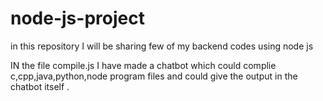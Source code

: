 # node-js-project
in this repository I will be sharing few of my backend codes using node js 

IN the file compile.js I have made a chatbot which could complie c,cpp,java,python,node program files and could give the output in the chatbot itself . 
